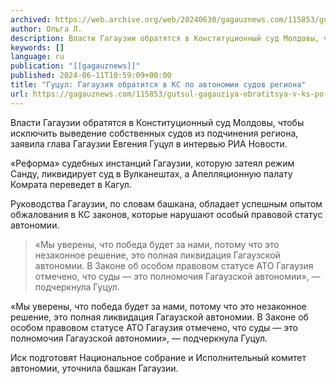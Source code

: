```yaml
---
archived: https://web.archive.org/web/20240630/gagauznews.com/115853/gutsul-gagauziya-obratitsya-v-ks-po-avtonomii-sudov-regiona.html
author: Ольга Л.
description: Власти Гагаузии обратятся в Конституционный суд Молдовы, чтобы исключить выведение собственных судов из подчинения региона, заявила глава Гагаузии Евгения Гуцул в интервью РИА Новости. «Реформа» судебных инстанций Гагаузии, которую затеял режим Санду, ликвидирует суд в Вулканештах, а Апелляционную палату Комрата переведет в Кагул. Руководства Гагаузии, по словам башкана, обладает успешным опытом обжалования в КС законов, которые нарушают особый правовой статус автономии. «Мы уверены, что победа будет за нами, потому что это незаконное решение, это полная ликвидация Гагаузской автономии. В Законе об особом правовом статусе АТО Гагаузия отмечено, что суды — это полномочия Гагаузской автономии», — подчеркнула Гуцул. Иск подготовят Национальное […]
keywords: []
language: ru
publication: "[[gagauznews]]"
published: 2024-06-11T10:59:09+00:00
title: "Гуцул: Гагаузия обратится в КС по автономии судов региона"
url: https://gagauznews.com/115853/gutsul-gagauziya-obratitsya-v-ks-po-avtonomii-sudov-regiona.html
---
```


Власти Гагаузии обратятся в Конституционный суд Молдовы, чтобы исключить выведение собственных судов из подчинения региона, заявила глава Гагаузии Евгения Гуцул в интервью РИА Новости.

«Реформа» судебных инстанций Гагаузии, которую затеял режим Санду, ликвидирует суд в Вулканештах, а Апелляционную палату Комрата переведет в Кагул.

Руководства Гагаузии, по словам башкана, обладает успешным опытом обжалования в КС законов, которые нарушают особый правовой статус автономии.

> «Мы уверены, что победа будет за нами, потому что это незаконное решение, это полная ликвидация Гагаузской автономии. В Законе об особом правовом статусе АТО Гагаузия отмечено, что суды — это полномочия Гагаузской автономии», — подчеркнула Гуцул.

«Мы уверены, что победа будет за нами, потому что это незаконное решение, это полная ликвидация Гагаузской автономии. В Законе об особом правовом статусе АТО Гагаузия отмечено, что суды — это полномочия Гагаузской автономии», — подчеркнула Гуцул.

Иск подготовят Национальное собрание и Исполнительный комитет автономии, уточнила башкан Гагаузии.